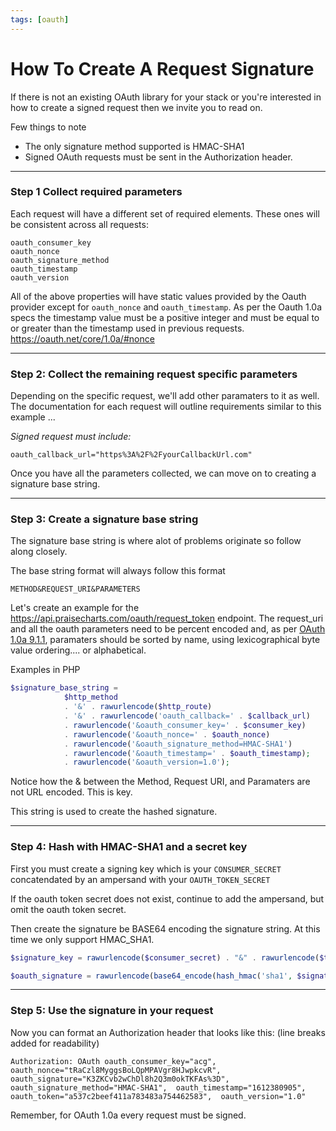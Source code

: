 ```yaml
---
tags: [oauth]
---
```


# How To Create A Request Signature

If there is not an existing OAuth library for your stack or you're interested in how to create a signed request then we invite you to read on.

Few things to note

- The only signature method supported is HMAC-SHA1
- Signed OAuth requests must be sent in the Authorization header.

---

### **Step 1** Collect required parameters

Each request will have a different set of required elements. These ones will be consistent across all requests:

```
oauth_consumer_key
oauth_nonce
oauth_signature_method
oauth_timestamp
oauth_version
```

All of the above properties will have static values provided by the Oauth provider except for `oauth_nonce` and `oauth_timestamp`. As per the Oauth 1.0a specs the timestamp value must be a positive integer and must be equal to or greater than the timestamp used in previous requests. https://oauth.net/core/1.0a/#nonce

--- 
### **Step 2:** Collect the remaining request specific parameters

Depending on the specific request, we'll add other paramaters to it as well. The documentation for each request will outline requirements similar to this example ...

*Signed request must include:*

`oauth_callback_url="https%3A%2F%2FyourCallbackUrl.com"`

Once you have all the parameters collected, we can move on to creating a signature base string.

--- 
### **Step 3:** Create a signature base string
The signature base string is where alot of problems originate so follow along closely.

The base string format will always follow this format

`METHOD&REQUEST_URI&PARAMETERS`

Let's create an example for the https://api.praisecharts.com/oauth/request_token endpoint. The request_uri and all the oauth parameters need to be percent encoded and, as per [OAuth 1.0a 9.1.1](https://oauth.net/core/1.0a/#normalize), paramaters should be sorted by name, using lexicographical byte value ordering.... or alphabetical.
 
Examples in PHP

```php
$signature_base_string =
            $http_method
            . '&' . rawurlencode($http_route)
            . '&' . rawurlencode('oauth_callback=' . $callback_url) 
            . rawurlencode('&oauth_consumer_key=' . $consumer_key)
            . rawurlencode('&oauth_nonce=' . $oauth_nonce)
            . rawurlencode('&oauth_signature_method=HMAC-SHA1')
            . rawurlencode('&oauth_timestamp=' . $oauth_timestamp);
            . rawurlencode('&oauth_version=1.0');
```

Notice how the & between the Method, Request URI, and Paramaters are not URL encoded. This is key. 

This string is used to create the hashed signature.

--- 
### **Step 4:** Hash with HMAC-SHA1 and a secret key
First you must create a signing key which is your `CONSUMER_SECRET` concatendated by an ampersand with your `OAUTH_TOKEN_SECRET`

If the oauth token secret does not exist, continue to add the ampersand, but omit the oauth token secret.

Then create the signature be BASE64 encoding the signature string. At this time we only support HMAC_SHA1.

```php
$signature_key = rawurlencode($consumer_secret) . "&" . rawurlencode($token_secret);

$oauth_signature = rawurlencode(base64_encode(hash_hmac('sha1', $signature_base_string, $signature_key, true)));
```


--- 
### **Step 5:** Use the signature in your request

Now you can format an Authorization header that looks like this: (line breaks added for readability)

`Authorization: OAuth oauth_consumer_key="acg", 
oauth_nonce="tRaCzl8MyggsBoLQpMPAVgr8HJwpkcvR", 
oauth_signature="K3ZKCvb2wChDl8h2Q3m0okTKFAs%3D", 
oauth_signature_method="HMAC-SHA1", 
oauth_timestamp="1612380905", 
oauth_token="a537c2beef411a783483a754462583", 
oauth_version="1.0"
`

Remember, for OAuth 1.0a every request must be signed. 
